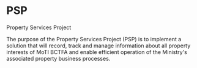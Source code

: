# PSP
Property Services Project

The purpose of the Property Services Project (PSP) is to implement a solution that will record, track and manage information about all property interests of MoTI BCTFA and enable efficient operation of the Ministry's associated property business processes.
